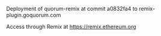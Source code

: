 Deployment of quorum-remix at commit a0832fa4 to remix-plugin.goquorum.com

Access through Remix at https://remix.ethereum.org
